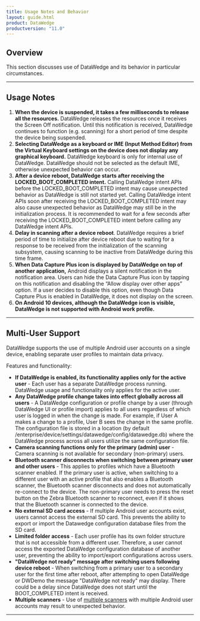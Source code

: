 ```yaml
---
title: Usage Notes and Behavior
layout: guide.html
product: DataWedge
productversion: "11.0"
---
```


## Overview

This section discusses use of DataWedge and its behavior in particular circumstances.

---

## Usage Notes

1. **When the device is suspended, it takes a few milliseconds to release all the resources.** DataWedge releases the resources once it receives the Screen Off notification. Until this notification is received, DataWedge continues to function (e.g. scanning) for a short period of time despite the device being suspended.
2. **Selecting DataWedge as a keyboard or IME (Input Method Editor) from the Virtual Keyboard settings on the device does not display any graphical keyboard.** DataWedge keyboard is only for internal use of DataWedge. DataWedge should not be selected as the default IME, otherwise unexpected behavior can occur.
3. **After a device reboot, DataWedge starts after receiving the LOCKED_BOOT_COMPLETED intent.** Calling DataWedge intent APIs before the LOCKED_BOOT_COMPLETED intent may cause unexpected behavior as DataWedge is still not started yet. Calling DataWedge intent APIs soon after receiving the LOCKED_BOOT_COMPLETED intent may also cause unexpected behavior as DataWedge may still be in the initialization process. It is recommended to wait for a few seconds after receiving the LOCKED_BOOT_COMPLETED intent before calling any DataWedge intent APIs.
4. **Delay in scanning after a device reboot**. DataWedge requires a brief period of time to initialize after device reboot due to waiting for a response to be received from the initialization of the scanning subsystem, causing scanning to be inactive from DataWedge during this time frame.
5. **When Data Capture Plus icon is displayed by DataWedge on top of another application,** Android displays a silent notification in the notification area. Users can hide the Data Capture Plus icon by tapping on this notification and disabling the “Allow display over other apps” option. If a user decides to disable this option, even though Data Capture Plus is enabled in DataWedge, it does not display on the screen.
6. **On Android 10 devices, although the DataWedge icon is visible, DataWedge is not supported with Android work profile.**

---

## Multi-User Support

DataWedge supports the use of multiple Android user accounts on a single device, enabling separate user profiles to maintain data privacy.

Features and functionality:

- **If DataWedge is enabled, its functionality applies only for the active user** - Each user has a separate DataWedge process running. DataWedge usage and functionality only applies for the active user.
- **Any DataWedge profile change takes into effect globally across all users** - A DataWedge configuration or profile change by a user (through DataWedge UI or profile import) applies to all users regardless of which user is logged in when the change is made. For example, if User A makes a change to a profile, User B sees the change in the same profile. The configuration file is stored in a location (by default /enterprise/device/settings/datawedge/config/datawedge.db) where the DataWedge process across all users utilize the same configuration file.
- **Camera scanning functions only for the primary (admin) user** - Camera scanning is not available for secondary (non-primary) users.
- **Bluetooth scanner disconnects when switching between primary user and other users** - This applies to profiles which have a Bluetooth scanner enabled. If the primary user is active, when switching to a different user with an active profile that also enables a Bluetooth scanner, the Bluetooth scanner disconnects and does not automatically re-connect to the device. The non-primary user needs to press the reset button on the Zebra Bluetooth scanner to reconnect, even if it shows that the Bluetooth scanner is connected to the device.
- **No external SD card access** - If multiple Android user accounts exist, users cannot access the external SD card. This prevents the ability to export or import the Datawedge configuration database files from the SD card.
- **Limited folder access** - Each user profile has its own folder structure that is not accessible from a different user. Therefore, a user cannot access the exported DataWedge configuration database of another user, preventing the ability to import/export configurations across users.
- **"DataWedge not ready" message after switching users following device reboot** - When switching from a primary user to a secondary user for the first time after reboot, after attempting to open DataWedge or DWDemo the message "DataWedge not ready" may display. There could be a delay since DataWedge does not start until the BOOT_COMPLETED intent is received.
- **Multiple scanners** - Use of [multiple scanners](../input/barcode/#scannerselection) with multiple Android user accounts may result to unexpected behavior.

---

